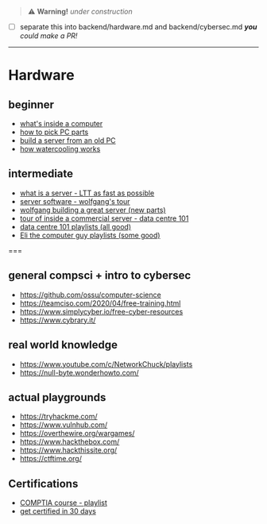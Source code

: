 > :warning: **Warning!** _under construction_ 

- [ ] separate this into backend/hardware.md and backend/cybersec.md _**you** could make a PR!_

---

# Hardware

## beginner

* [what's inside a computer](https://www.youtube.com/watch?v=HB4I2CgkcCo)
* [how to pick PC parts](https://www.youtube.com/watch?v=j_DcWgxMZ3k)
* [build a server from an old PC](https://www.youtube.com/watch?v=zPmqbtKwtgw)
* [how watercooling works](https://www.youtube.com/watch?v=5ZnDESqJdyU)


## intermediate

* [what is a server - LTT as fast as possible](https://www.youtube.com/watch?v=ByI1PHMcPJQ)
* [server software - wolfgang's tour](https://www.youtube.com/watch?v=f5jNJDaztqk)
* [wolfgang building a great server (new parts)](https://www.youtube.com/watch?v=qACTvCW_yDc)
* [tour of inside a commercial server - data centre 101](https://youtu.be/AcCiDR5cuIk)
* [data centre 101 playlists (all good)](https://www.youtube.com/c/Custodiandc-DataCentres/playlists)
* [Eli the computer guy playlists (some good)](https://www.youtube.com/c/Elithecomputerguypage/playlists)

===

## general compsci + intro to cybersec
* https://github.com/ossu/computer-science
* https://teamciso.com/2020/04/free-training.html
* https://www.simplycyber.io/free-cyber-resources
* https://www.cybrary.it/


## real world knowledge
* https://www.youtube.com/c/NetworkChuck/playlists
* https://null-byte.wonderhowto.com/


## actual playgrounds
* https://tryhackme.com/
* https://www.vulnhub.com/
* https://overthewire.org/wargames/
* https://www.hackthebox.com/
* https://www.hackthissite.org/
* https://ctftime.org/


## Certifications
* [COMPTIA course - playlist](https://www.youtube.com/playlist?list=PLG49S3nxzAnlGHY8ObL8DiyP3AIu9vd3K)
* [get certified in 30 days](https://www.youtube.com/watch?v=EcRPZY_NOEI)

